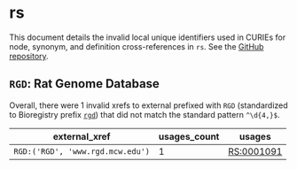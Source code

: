 # rs

This document details the invalid local unique identifiers used in CURIEs
for node, synonym, and definition cross-references in `rs`. See the [GitHub repository](https://github.com/rat-genome-database/RS-Rat-Strain-Ontology).


## `RGD`: Rat Genome Database

Overall, there were 1 invalid
xrefs to external prefixed with `RGD` (standardized to Bioregistry
prefix [`rgd`](https://bioregistry.io/rgd)) that
did not match the standard pattern `^\d{4,}$`.

| external_xref                    |   usages_count | usages                                                  |
|----------------------------------|----------------|---------------------------------------------------------|
| `RGD:('RGD', 'www.rgd.mcw.edu')` |              1 | [RS:0001091](http://purl.obolibrary.org/obo/RS_0001091) |

